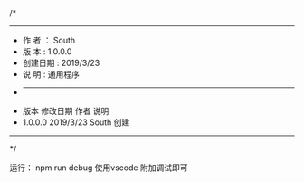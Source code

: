 /*
 * ********************************************************************************************************************************
 * 作    者   ： South
 * 版    本   :  1.0.0.0
 * 创建日期   :  2019/3/23
 * 说    明   :  通用程序
 * --------------------------------------------------------------------------------------------------------------------------------
 * 版本         修改日期          作者            说明         
 * 1.0.0.0      2019/3/23         South           创建
 * ********************************************************************************************************************************
 */


运行：
  npm run debug
  使用vscode 附加调试即可

  